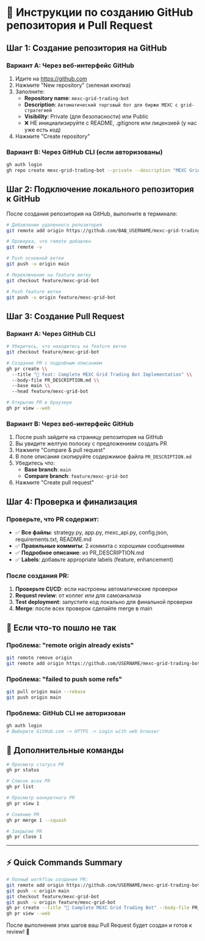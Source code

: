 # 🚀 Инструкции по созданию GitHub репозитория и Pull Request

## Шаг 1: Создание репозитория на GitHub

### Вариант A: Через веб-интерфейс GitHub
1. Идите на https://github.com
2. Нажмите "New repository" (зеленая кнопка)
3. Заполните:
   - **Repository name**: `mexc-grid-trading-bot`
   - **Description**: `Автоматический торговый бот для биржи MEXC с grid-стратегией`
   - **Visibility**: Private (для безопасности) или Public
   - ❌ НЕ инициализируйте с README, .gitignore или лицензией (у нас уже есть код)
4. Нажмите "Create repository"

### Вариант B: Через GitHub CLI (если авторизованы)
```bash
gh auth login
gh repo create mexc-grid-trading-bot --private --description "MEXC Grid Trading Bot"
```

## Шаг 2: Подключение локального репозитория к GitHub

После создания репозитория на GitHub, выполните в терминале:

```bash
# Добавление удаленного репозитория
git remote add origin https://github.com/ВАШ_USERNAME/mexc-grid-trading-bot.git

# Проверка, что remote добавлен
git remote -v

# Push основной ветки
git push -u origin main

# Переключение на feature ветку
git checkout feature/mexc-grid-bot

# Push feature ветки  
git push -u origin feature/mexc-grid-bot
```

## Шаг 3: Создание Pull Request

### Вариант A: Через GitHub CLI
```bash
# Убедитесь, что находитесь на feature ветке
git checkout feature/mexc-grid-bot

# Создание PR с подробным описанием
gh pr create \\
  --title "🤖 feat: Complete MEXC Grid Trading Bot Implementation" \\
  --body-file PR_DESCRIPTION.md \\
  --base main \\
  --head feature/mexc-grid-bot

# Открытие PR в браузере
gh pr view --web
```

### Вариант B: Через веб-интерфейс GitHub
1. После push зайдите на страницу репозитория на GitHub
2. Вы увидите желтую полоску с предложением создать PR
3. Нажмите "Compare & pull request"
4. В поле описания скопируйте содержимое файла `PR_DESCRIPTION.md`
5. Убедитесь что:
   - **Base branch**: `main` 
   - **Compare branch**: `feature/mexc-grid-bot`
6. Нажмите "Create pull request"

## Шаг 4: Проверка и финализация

### Проверьте, что PR содержит:
- ✅ **Все файлы**: strategy.py, app.py, mexc_api.py, config.json, requirements.txt, README.md
- ✅ **Правильные коммиты**: 2 коммита с хорошими сообщениями
- ✅ **Подробное описание**: из PR_DESCRIPTION.md
- ✅ **Labels**: добавьте appropriate labels (feature, enhancement)

### После создания PR:
1. **Проверьте CI/CD**: если настроены автоматические проверки
2. **Request review**: от коллег или для самоанализа  
3. **Test deployment**: запустите код локально для финальной проверки
4. **Merge**: после всех проверок сделайте merge в main

## 🔧 Если что-то пошло не так

### Проблема: "remote origin already exists"
```bash
git remote remove origin
git remote add origin https://github.com/USERNAME/mexc-grid-trading-bot.git
```

### Проблема: "failed to push some refs"
```bash
git pull origin main --rebase
git push origin main
```

### Проблема: GitHub CLI не авторизован
```bash
gh auth login
# Выберите GitHub.com -> HTTPS -> Login with web browser
```

## 📝 Дополнительные команды

```bash
# Просмотр статуса PR
gh pr status

# Список всех PR
gh pr list

# Просмотр конкретного PR
gh pr view 1

# Слияние PR
gh pr merge 1 --squash

# Закрытие PR
gh pr close 1
```

---

## ⚡ Quick Commands Summary

```bash
# Полный workflow создания PR:
git remote add origin https://github.com/USERNAME/mexc-grid-trading-bot.git
git push -u origin main
git checkout feature/mexc-grid-bot  
git push -u origin feature/mexc-grid-bot
gh pr create --title "🤖 Complete MEXC Grid Trading Bot" --body-file PR_DESCRIPTION.md
gh pr view --web
```

После выполнения этих шагов ваш Pull Request будет создан и готов к review! 🎉
